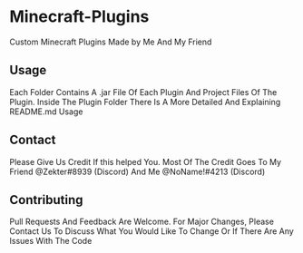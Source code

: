 # Minecraft-Plugins
Custom Minecraft Plugins Made by Me And My Friend
## Usage
Each Folder Contains A .jar File Of Each Plugin And Project Files Of The Plugin. Inside The Plugin Folder There Is A More Detailed And Explaining README.md Usage
## Contact
Please Give Us Credit If this helped You. Most Of The Credit Goes To My Friend @Zekter#8939 (Discord) And Me @NoName!#4213 (Discord)
## Contributing
Pull Requests And Feedback Are Welcome. For Major Changes, Please Contact Us To Discuss What You Would Like To Change Or If There Are Any Issues With The Code





